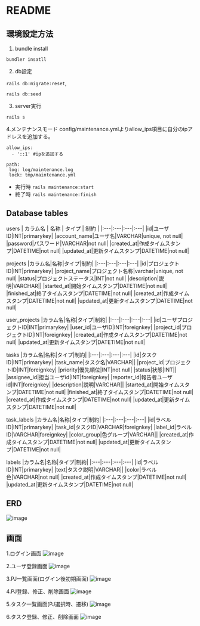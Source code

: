 # README

## 環境設定方法
1. bundle install

`bundler insatll`

2. db設定

`rails db:migrate:reset`,

`rails db:seed`

3. server実行

`rails s`

4.メンテナンスモード
config/maintenance.ymlよりallow_ips項目に自分のipアドレスを追加する。
```
allow_ips:
  - '::1' #ipを追加する

path:
 log: log/maintenance.log
 lock: tmp/maintenance.yml
```
- 実行時
`rails maintenance:start`
- 終了時
`rails maintenance:finish`

## Database tables

users
| カラム名 | 名称 | タイプ | 制約 |
|:---|:---|:---|:---|
|id|ユーザID|INT|primarykey|
|account_name|ユーザ名|VARCHAR|unique, not null|
|password|パスワード|VARCHAR|not null|
|created_at|作成タイムスタンプ|DATETIME|not null|
|updated_at|更新タイムスタンプ|DATETIME|not null|

projects
|カラム名|名称|タイプ|制約|
|:---|:---|:---|:---|
|id|プロジェクトID|INT|primarykey|
|project_name|プロジェクト名称|varchar|unique, not null|
|status|プロジェクトステータス|INT|not null|
|description|説明|VARCHAR||
|started_at|開始タイムスタンプ|DATETIME|not null|
|finished_at|終了タイムスタンプ|DATETIME|not null|
|created_at|作成タイムスタンプ|DATETIME|not null|
|updated_at|更新タイムスタンプ|DATETIME|not null|

user_projects
|カラム名|名称|タイプ|制約|
|:---|:---|:---|:---|
|id|ユーザプロジェクトID|INT|primarykey|
|user_id|ユーザID|INT|foreignkey|
|project_id|プロジェクトID|INT|foreignkey|
|created_at|作成タイムスタンプ|DATETIME|not null|
|updated_at|更新タイムスタンプ|DATETIME|not null|

tasks
|カラム名|名称|タイプ|制約|
|:---|:---|:---|:---|
|id|タスクID|INT|primarykey|
|task_name|タスク名|VARCHAR||
|project_id|プロジェクトID|INT|foreignkey|
|priority|優先順位|INT|not null|
|status|状態|INT||
|assignee_id|担当ユーザid|INT|foreignkey|
|reporter_id|報告者ユーザid|INT|foreignkey|
|description|説明|VARCHAR||
|started_at|開始タイムスタンプ|DATETIME|not null|
|finished_at|終了タイムスタンプ|DATETIME|not null|
|created_at|作成タイムスタンプ|DATETIME|not null|
|updated_at|更新タイムスタンプ|DATETIME|not null|

task_labels
|カラム名|名称|タイプ|制約|
|:---|:---|:---|:---|
|id|ラベルID|INT|primarykey|
|task_id|タスクID|VARCHAR|foreignkey|
|label_id|ラベルID|VARCHAR|foreignkey|
|color_group|色グループ|VARCHAR||
|created_at|作成タイムスタンプ|DATETIME|not null|
|updated_at|更新タイムスタンプ|DATETIME|not null|

labels
|カラム名|名称|タイプ|制約|
|:---|:---|:---|:---|
|id|ラベルID|INT|primarykey|
|text|タスク説明|VARCHAR||
|color|ラベル色|VARCHAR|not null|
|created_at|作成タイムスタンプ|DATETIME|not null|
|updated_at|更新タイムスタンプ|DATETIME|not null|

## ERD
![image](pics/erd.png)

## 画面

1.ログイン画面
![image](pics/login_page.png)

2.ユーザ登録画面
![image](pics/register_page.png)

3.PJ一覧画面(ログイン後初期画面)
![image](pics/pj_page.png)

4.PJ登録、修正、削除画面
![image](pics/pj_modify_page.png)

5.タスク一覧画面(PJ選択時、遷移)
![image](pics/task_page.png)

6.タスク登録、修正、削除画面
![image](pics/task_upload.png)




